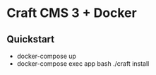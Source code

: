 # Craft CMS 3 + Docker

## Quickstart
- docker-compose up
- docker-compose exec app bash ./craft install